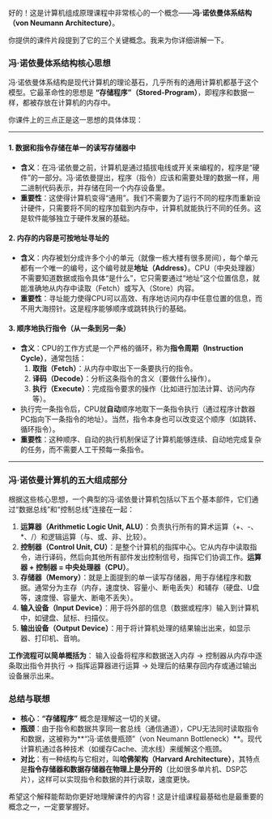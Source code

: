 好的！这是计算机组成原理课程中非常核心的一个概念——**冯·诺依曼体系结构（von Neumann Architecture）**。

你提供的课件片段提到了它的三个关键概念。我来为你详细讲解一下。

### 冯·诺依曼体系结构核心思想

冯·诺依曼体系结构是现代计算机的理论基石，几乎所有的通用计算机都基于这个模型。它最革命性的思想是 **“存储程序”（Stored-Program）**，即程序和数据一样，都被存放在计算机的内存中。

你课件上的三点正是这一思想的具体体现：

---

#### 1. 数据和指令存储在单一的读写存储器中
*   **含义**：在冯·诺依曼之前，计算机是通过插拔电线或开关来编程的，程序是“硬件”的一部分。冯·诺依曼提出，程序（指令）应该和需要处理的数据一样，用二进制代码表示，并存储在同一个内存设备里。
*   **重要性**：这使得计算机变得“通用”。我们不需要为了运行不同的程序而重新设计硬件，只需要将不同的程序加载到内存中，计算机就能执行不同的任务。这是软件能够独立于硬件发展的基础。

#### 2. 内存的内容是可按地址寻址的
*   **含义**：内存被划分成许多个小的单元（就像一栋大楼有很多房间），每个单元都有一个唯一的编号，这个编号就是**地址（Address）**。CPU（中央处理器）不需要知道数据或指令具体“是什么”，它只需要通过“地址”这个位置信息，就能准确地从内存中读取（Fetch）或写入（Store）内容。
*   **重要性**：寻址能力使得CPU可以高效、有序地访问内存中任意位置的信息，而不用大海捞针。这是程序能够顺序或跳转执行的基础。

#### 3. 顺序地执行指令（从一条到另一条）
*   **含义**：CPU的工作方式是一个严格的循环，称为**指令周期（Instruction Cycle）**，通常包括：
    1.  **取指（Fetch）**：从内存中取出下一条要执行的指令。
    2.  **译码（Decode）**：分析这条指令的含义（要做什么操作）。
    3.  **执行（Execute）**：完成指令要求的操作（比如进行加法计算、访问内存等）。
*   执行完一条指令后，CPU就**自动**顺序地取下一条指令执行（通过程序计数器PC指向下一条指令的地址）。当然，指令本身也可以改变这个顺序（如跳转、循环指令）。
*   **重要性**：这种顺序、自动的执行机制保证了计算机能够连续、自动地完成复杂的任务，而不需要人工干预每一条指令。

---

### 冯·诺依曼计算机的五大组成部分

根据这些核心思想，一个典型的冯·诺依曼计算机包括以下五个基本部件，它们通过“数据总线”和“控制总线”连接在一起：

1.  **运算器（Arithmetic Logic Unit, ALU）**：负责执行所有的算术运算（+、-、*、/）和逻辑运算（与、或、非、比较）。
2.  **控制器（Control Unit, CU）**：是整个计算机的指挥中心。它从内存中读取指令，进行译码，然后向其他所有部件发出控制信号，指挥它们协调工作。**运算器 + 控制器 = 中央处理器（CPU）**。
3.  **存储器（Memory）**：就是上面提到的单一读写存储器，用于存储程序和数据。通常分为主存（内存，速度快、容量小、断电丢失）和辅存（硬盘、U盘等，速度慢、容量大、断电不丢失）。
4.  **输入设备（Input Device）**：用于将外部的信息（数据或程序）输入到计算机中，如键盘、鼠标、扫描仪。
5.  **输出设备（Output Device）**：用于将计算机处理的结果输出出来，如显示器、打印机、音响。

**工作流程可以简单概括为**：
输入设备将程序和数据送入内存 -> 控制器从内存中逐条取出指令并执行 -> 指挥运算器进行运算 -> 处理后的结果存回内存或通过输出设备展示出来。

### 总结与联想

*   **核心**：**“存储程序”** 概念是理解这一切的关键。
*   **瓶颈**：由于指令和数据共享同一套总线（通信通道），CPU无法同时读取指令和数据，这被称为**“冯·诺依曼瓶颈”（von Neumann Bottleneck）**。现代计算机通过各种技术（如缓存Cache、流水线）来缓解这个瓶颈。
*   **对比**：有一种结构与它相对，叫**哈佛架构（Harvard Architecture）**，其特点是**指令存储器和数据存储器在物理上是分开的**（比如很多单片机、DSP芯片），这样可以实现指令和数据的并行读取，速度更快。

希望这个解释能帮助你更好地理解课件的内容！这是计组课程最基础也是最重要的概念之一，一定要掌握好。